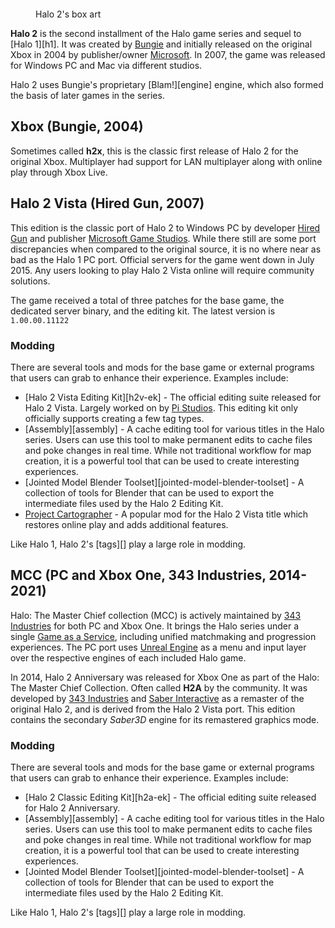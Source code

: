 <figure>
  <a href="h2cover.jpg">
    <img src="h2cover.jpg" alt="""/>
  </a>
  <figcaption>
    <p>Halo 2's box art</p>
  </figcaption>
</figure>

**Halo 2** is the second installment of the Halo game series and sequel to [Halo 1][h1]. It was created by [Bungie][bungie] and initially released on the original Xbox in 2004 by publisher/owner [Microsoft][]. In 2007, the game was released for Windows PC and Mac via different studios.

Halo 2 uses Bungie's proprietary [Blam!][engine] engine, which also formed the basis of later games in the series.

## Xbox (Bungie, 2004)
Sometimes called **h2x**, this is the classic first release of Halo 2 for the original Xbox. Multiplayer had support for LAN multiplayer along with online play through Xbox Live. 

## Halo 2 Vista (Hired Gun, 2007)
This edition is the classic port of Halo 2 to Windows PC by developer [Hired Gun][hired-gun] and publisher [Microsoft Game Studios][microsoft]. While there still are some port discrepancies when compared to the original source, it is no where near as bad as the Halo 1 PC port. Official servers for the game went down in July 2015. Any users looking to play Halo 2 Vista online will require community solutions.

The game received a total of three patches for the base game, the dedicated server binary, and the editing kit. The latest version is `1.00.00.11122`

### Modding
There are several tools and mods for the base game or external programs that users can grab to enhance their experience. Examples include:

* [Halo 2 Vista Editing Kit][h2v-ek] - The official editing suite released for Halo 2 Vista. Largely worked on by [Pi Studios][pi-studios]. This editing kit only officially supports creating a few tag types. 
* [Assembly][assembly] - A cache editing tool for various titles in the Halo series. Users can use this tool to make permanent edits to cache files and poke changes in real time. While not traditional workflow for map creation, it is a powerful tool that can be used to create interesting experiences. 
* [Jointed Model Blender Toolset][jointed-model-blender-toolset] - A collection of tools for Blender that can be used to export the intermediate files used by the Halo 2 Editing Kit. 
* [Project Cartographer][cartographer] - A popular mod for the Halo 2 Vista title which restores online play and adds additional features.

Like Halo 1, Halo 2's [tags][] play a large role in modding.

## MCC (PC and Xbox One, 343 Industries, 2014-2021)
Halo: The Master Chief collection (MCC) is actively maintained by [343 Industries][343i] for both PC and Xbox One. It brings the Halo series under a single [Game as a Service][gaas], including unified matchmaking and progression experiences. The PC port uses [Unreal Engine][unreal] as a menu and input layer over the respective engines of each included Halo game.

In 2014, Halo 2 Anniversary was released for Xbox One as part of the Halo: The Master Chief Collection. Often called **H2A** by the community. It was developed by [343 Industries][343i] and [Saber Interactive][saber] as a remaster of the original Halo 2, and is derived from the Halo 2 Vista port. This edition contains the secondary _Saber3D_ engine for its remastered graphics mode.

### Modding
There are several tools and mods for the base game or external programs that users can grab to enhance their experience. Examples include:

* [Halo 2 Classic Editing Kit][h2a-ek] - The official editing suite released for Halo 2 Anniversary.
* [Assembly][assembly] - A cache editing tool for various titles in the Halo series. Users can use this tool to make permanent edits to cache files and poke changes in real time. While not traditional workflow for map creation, it is a powerful tool that can be used to create interesting experiences. 
* [Jointed Model Blender Toolset][jointed-model-blender-toolset] - A collection of tools for Blender that can be used to export the intermediate files used by the Halo 2 Editing Kit. 

Like Halo 1, Halo 2's [tags][] play a large role in modding.

[bungie]: https://en.wikipedia.org/wiki/Bungie
[microsoft]: https://en.wikipedia.org/wiki/Xbox_Game_Studios
[hired-gun]: https://en.wikipedia.org/wiki/Xbox_Game_Studios
[pi-studios]: https://en.wikipedia.org/wiki/Pi_Studios
[saber]: https://en.wikipedia.org/wiki/Saber_Interactive
[343i]: https://en.wikipedia.org/wiki/343_Industries
[gaas]: https://en.wikipedia.org/wiki/Games_as_a_service
[unreal]: https://en.wikipedia.org/wiki/Unreal_Engine
[cartographer]: https://www.cartographer.online/
